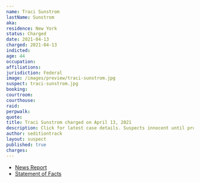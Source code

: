 ```yaml
---
name: Traci Sunstrom
lastName: Sunstrom
aka:
residence: New York
status: Charged
date: 2021-04-13
charged: 2021-04-13
indicted:
age: 44
occupation:
affiliations:
jurisdiction: Federal
image: /images/preview/traci-sunstrom.jpg
suspect: traci-sunstrom.jpg
booking:
courtroom:
courthouse:
raid:
perpwalk:
quote:
title: Traci Sunstrom charged on April 13, 2021
description: Click for latest case details. Suspects innocent until proven guilty.
author: seditiontrack
layout: suspect
published: true
charges:
---
```

- [News Report](https://news.wbfo.org/post/four-more-local-suspects-charged-us-capitol-riot)
- [Statement of Facts](https://www.justice.gov/usao-dc/case-multi-defendant/file/1395326/download)
